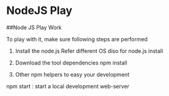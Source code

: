 # NodeJS Play

##Node JS Play Work

To play with it, make sure following steps are performed


1. Install the node.js
Refer different OS diso for node.js install

2. Download the tool dependencies
npm install

3. Other npm helpers to easy your development

npm start : start a local development web-server
